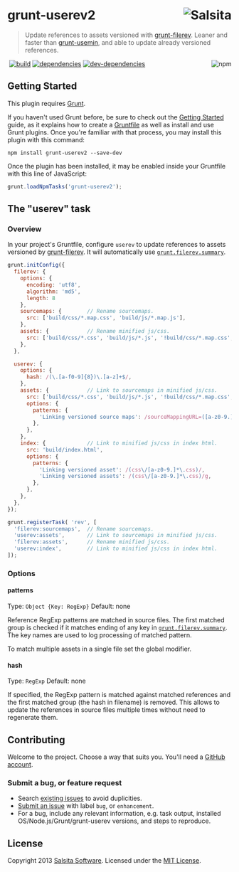 # grunt-userev2 <a href='https://github.com/salsita'><img align='right' title='Salsita' src='https://www.google.com/a/cpanel/salsitasoft.com/images/logo.gif?alpha=1' _src='https://1.gravatar.com/avatar/d413290a5fe1385efcf5a344d4a0b588?s=50' /></a>

> Update references to assets versioned with [grunt-filerev](https://github.com/yeoman/grunt-filerev). Leaner and faster than [grunt-usemin](https://github.com/yeoman/grunt-usemin), and able to update already versioned references.

<a href='https://npmjs.org/package/grunt-userev'><img align='right' alt='npm' title='npm info' src='https://nodei.co/npm/grunt-userev2.png?compact=true' /></a>&nbsp;[![build](https://secure.travis-ci.org/k3karthic/grunt-userev.png?branch=master)](https://travis-ci.org/salsita/grunt-userev) [![dependencies](https://david-dm.org/k3karthic/grunt-userev.png)](https://david-dm.org/salsita/grunt-userev) [![dev-dependencies](https://david-dm.org/k3karthic/grunt-userev/dev-status.png)](https://david-dm.org/salsita/grunt-userev#info=devDependencies)



## Getting Started

This plugin requires [Grunt](http://gruntjs.com).

If you haven't used Grunt before, be sure to check out the [Getting Started](http://gruntjs.com/getting-started) guide, as it explains how to create a [Gruntfile](http://gruntjs.com/sample-gruntfile) as well as install and use Grunt plugins. Once you're familiar with that process, you may install this plugin with this command:

```shell
npm install grunt-userev2 --save-dev
```

Once the plugin has been installed, it may be enabled inside your Gruntfile with this line of JavaScript:

```js
grunt.loadNpmTasks('grunt-userev2');
```


## The "userev" task

### Overview

In your project's Gruntfile, configure `userev` to update references to assets versioned by [grunt-filerev](https://github.com/yeoman/grunt-filerev). It will automatically use [`grunt.filerev.summary`](https://github.com/yeoman/grunt-filerev#summary).


```js
grunt.initConfig({
  filerev: {
    options: {
      encoding: 'utf8',
      algorithm: 'md5',
      length: 8
    },
    sourcemaps: {        // Rename sourcemaps.
      src: ['build/css/*.map.css', 'build/js/*.map.js'],
    },
    assets: {            // Rename minified js/css.
      src: ['build/css/*.css', 'build/js/*.js', '!build/css/*.map.css', '!build/js/*.map.js'],
    },
  },

  userev: {
    options: {
      hash: /(\.[a-f0-9]{8})\.[a-z]+$/,
    },
    assets: {            // Link to sourcemaps in minified js/css.
      src: ['build/css/*.css', 'build/js/*.js', '!build/css/*.map.css', '!build/js/*.map.js'],
      options: {
        patterns: {
          'Linking versioned source maps': /sourceMappingURL=([a-z0-9.]*\.map)/,
        },
      },
    },
    index: {             // Link to minified js/css in index html.
      src: 'build/index.html',
      options: {
        patterns: {
          'Linking versioned asset': /(css\/[a-z0-9.]*\.css)/,
          'Linking versioned assets': /(css\/[a-z0-9.]*\.css)/g,
        },
      },
    },
  },
});

grunt.registerTask( 'rev', [
  'filerev:sourcemaps',  // Rename sourcemaps.
  'userev:assets',       // Link to sourcemaps in minified js/css.
  'filerev:assets',      // Rename minified js/css.
  'userev:index',        // Link to minified js/css in index html.
]);

```


### Options

#### patterns
Type: `Object {Key: RegExp}`
Default: none

Reference RegExp patterns are matched in source files. The first matched group is checked if it matches ending of any key in [`grunt.filerev.summary`](https://github.com/yeoman/grunt-filerev#summary). The key names are used to log processing of matched pattern.

To match multiple assets in a single file set the global modifier.

#### hash
Type: `RegExp`
Default: none

If specified, the RegExp pattern is matched against matched references and the first matched group (the hash in filename) is removed. This allows to update the references in source files multiple times without need to regenerate them.


## Contributing

Welcome to the project. Choose a way that suits you. You'll need a [GitHub account](https://github.com/signup/free).

### Submit a bug, or feature request

- Search [existing issues](https://github.com/k3karthic/grunt-userev/issues) to avoid duplicities.
- [Submit an issue](https://github.com/k3karthic/grunt-userev/issues/new) with label `bug`, or `enhancement`.
- For a bug, include any relevant information, e.g. task output, installed OS/Node.js/Grunt/grunt-userev versions, and steps to reproduce.

## License

Copyright 2013 [Salsita Software](http://salsitasoft.com). Licensed under the [MIT License](http://en.wikipedia.org/wiki/MIT_License).
